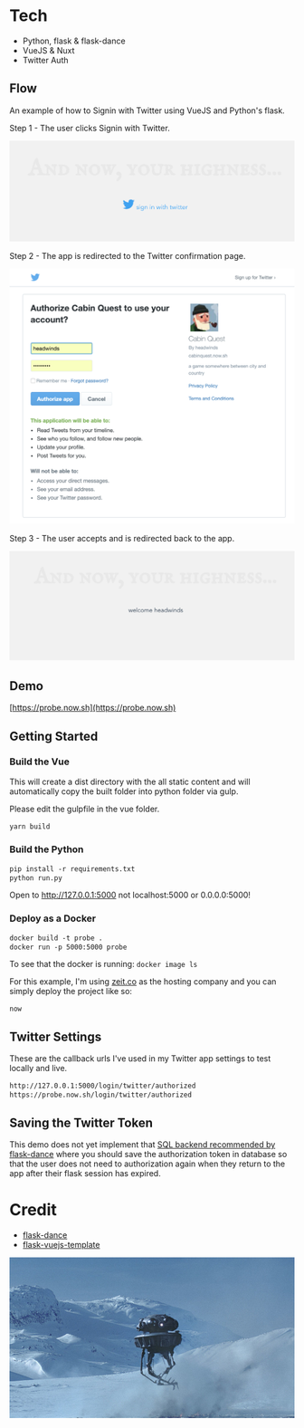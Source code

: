 # Tech
* Python, flask & flask-dance
* VueJS & Nuxt 
* Twitter Auth 

## Flow

An example of how to Signin with Twitter using VueJS and Python's flask.

Step 1 - The user clicks Signin with Twitter.

![Alt text](step1.png?raw=true) 

Step 2 - The app is redirected to the Twitter confirmation page.

![Alt text](step2.png?raw=true) 

Step 3 - The user accepts and is redirected back to the app.

![Alt text](step3.png?raw=true) 

## Demo

[https://probe.now.sh](https://probe.now.sh)

## Getting Started

### Build the Vue 

This will create a dist directory with the all static content and will automatically copy the built folder into python folder via gulp.

Please edit the gulpfile in the vue folder.

```
yarn build
```

### Build the Python 

```
pip install -r requirements.txt
python run.py
```

Open to http://127.0.0.1:5000 not localhost:5000 or 0.0.0.0:5000!

### Deploy as a Docker

```
docker build -t probe .
docker run -p 5000:5000 probe
```

To see that the docker is running: `docker image ls`

For this example, I'm using [zeit.co](https://zeit.co/) as the hosting company and you can simply deploy the project like so:

```
now
```

## Twitter Settings

These are the callback urls I've used in my Twitter app settings to test locally and live. 

```
http://127.0.0.1:5000/login/twitter/authorized
https://probe.now.sh/login/twitter/authorized
```

## Saving the Twitter Token 

This demo does not yet implement that [SQL backend recommended by flask-dance](https://flask-dance.readthedocs.io/en/latest/backends.html#sqlalchemy) where you should save the authorization token in database so that the user does not need to authorization again when they return to the app after their flask session has expired. 

# Credit 

* [flask-dance](https://github.com/singingwolfboy/flask-dance)
* [flask-vuejs-template](https://github.com/gtalarico/flask-vuejs-template)

![Alt text](probe.jpg?raw=true)  